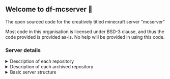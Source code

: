 ## Welcome to df-mcserver 👋

The open sourced code for the creatively titled minecraft server "mcserver"

Most code in this organisation is licensed under BSD-3 clause, and thus the code provided is provided as-is. No help will be provided in using this code.

### Server details

<details>
  <summary>Description of each repository</summary>

  > [DFLobbyServer](https://github.com/df-mcserver/DFLobbyServer)
  > - a minimal lobby server built with Minestom (1.21.8) for minimal resource usage
  > 
  > [DFProxyPlugin](https://github.com/df-mcserver/DFProxyPlugin)
  > - a velocity plugin (3.3.0-SNAPSHOT) which manages communication with other plugins, bedrock player support, proxy-wide bans etc.
  > 
  > [DFSmpPlus](https://github.com/df-mcserver/DFSmpPlus)
  > - a papermc plugin (1.21.8) built to add various custom content and QoL tweaks to minecraft. Used with LeafMC, so may not work as intended on vanilla PaperMC.
  > 
  > [DFJavaResources](https://github.com/df-mcserver/DFJavaResources)
  > - a minecraft (java) resource pack (1.21.8+) which adds textures and needed changes for DFSmpPlus
  > 
  > [DFBedrockResources](https://github.com/df-mcserver/DFBedrockResources)
  > - a minecraft (bedrock) resource pack (1.21.100+) which adds textures and needed changes for DFSmpPlus
  >
  > [DFChatImprovements](https://github.com/df-mcserver/DFChatImprovements)
  > - a simple spigotmc plugin (1.21+) to add small chatting features
</details>

<details>
  <summary>Description of each archived repository</summary>
  
  > [DFSmpPlugin-Legacy](https://github.com/df-mcserver/DFSmpPlugin-Legacy)
  > - a spigotmc plugin (1.21.3) built to add various custom content and QoL tweaks to minecraft. Used for Season 1 & 2.
  > 
  > [DFJavaResources-Legacy](https://github.com/df-mcserver/DFJavaResources-Legacy)
  > - a minecraft (java) resource pack (1.21.2-1.21.4) which adds textures and needed changes for DFSmpPlugin-Legacy
  > 
  > [DFBedrockResources-Legacy](https://github.com/df-mcserver/DFBedrockResources-Legacy)
  > - a minecraft (bedrock) resource pack (1.21.50+) which adds textures and needed changes for DFSmpPlugin-Legacy
</details>

<details>
  <summary>Basic server structure</summary>

  - Proxy (Velocity)
    - Geyser (Velocity)
    - Floodgate (Velocity)
    - ViaVersion (Velocity)
    - DFProxyPlugin
    - Connect the entire network together
   
  - Lobby (Minestom)
    - A place for players to load in their resource pack, and then select what sub-server they want to join
    - Communicates w/ DFProxyPlugin via BungeeCord's MessagingChannel
   
  - SMP (LeafMC)
    - DFSmpPlus
    - The actual SMP
</details>

<!--

**Here are some ideas to get you started:**

🙋‍♀️ A short introduction - what is your organization all about?
🌈 Contribution guidelines - how can the community get involved?
👩‍💻 Useful resources - where can the community find your docs? Is there anything else the community should know?
🍿 Fun facts - what does your team eat for breakfast?
🧙 Remember, you can do mighty things with the power of [Markdown](https://docs.github.com/github/writing-on-github/getting-started-with-writing-and-formatting-on-github/basic-writing-and-formatting-syntax)
-->
